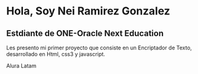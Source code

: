 <h1>Hola, Soy Nei Ramirez Gonzalez</h1>
<h2>Estdiante de ONE-Oracle Next Education</h2>

Les presento mi primer proyecto que consiste en un Encriptador de Texto, desarrollado en Html, css3 y javascript.

Alura Latam 
